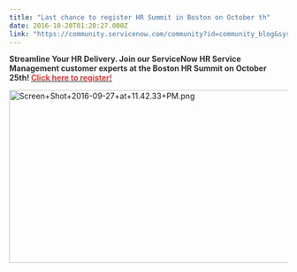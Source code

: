 ```yaml
---
title: "Last chance to register HR Summit in Boston on October th"
date: 2016-10-20T01:20:27.000Z
link: "https://community.servicenow.com/community?id=community_blog&sys_id=397c62e1dbd0dbc01dcaf3231f9619a5"
---
```

<p><span style="color: #e23d39;"><strong><span style="color: #303030;">Streamline Your HR Delivery. Join our ServiceNow HR Service Management customer experts at the Boston HR Summit on October 25th! </span><a _jive_internal="true" href="https://lnkd.in/ecbBYAE" rel="nofollow" target="_blank"><span style="color: #e23d39;">Click here to register!</span></a></strong></span></p><p></p><p><img  alt="Screen+Shot+2016-09-27+at+11.42.33+PM.png" class="image-1 jive-image" src="93ae248adb98d704ed6af3231f9619a2.iix" style="width: 620px; height: 312px;"/></p>